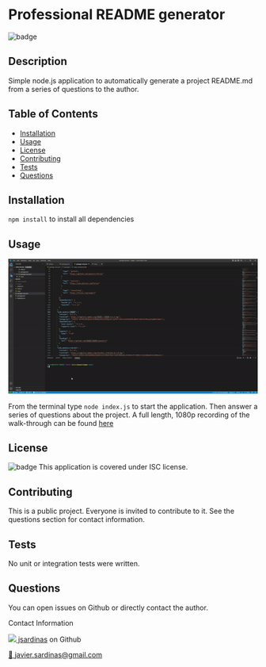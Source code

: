 # Professional README generator
![badge](https://img.shields.io/badge/license-ISC-brightgreen)

## Description
Simple node.js application to automatically generate a project README.md from a series of questions to the author.

## Table of Contents
- [Installation](#installation)
- [Usage](#usage)
- [License](#license)
- [Contributing](#contributing)
- [Tests](#tests)
- [Questions](#questions)

## Installation
`npm install` to install all dependencies

## Usage
![](./execution.gif)

From the terminal type `node index.js` to start the application. Then answer a series of questions about the project.
A full length, 1080p recording of the walk-through can be found [here](https://youtu.be/LDd4BZi33d4)

## License
![badge](https://img.shields.io/badge/license-ISC-brightgreen)
This application is covered under ISC license.

## Contributing
This is a public project. Everyone is invited to contribute to it. See the questions section for contact information.

## Tests
No unit or integration tests were written.

## Questions
You can open issues on Github or directly contact the author.

Contact Information

[![](http://www.github.com/jsardinas.png?size=36) jsardinas](http://github.com/jsardinas) on Github 

[:email: javier.sardinas@gmail.com](mailto:javier.sardinas@gmail.com)
